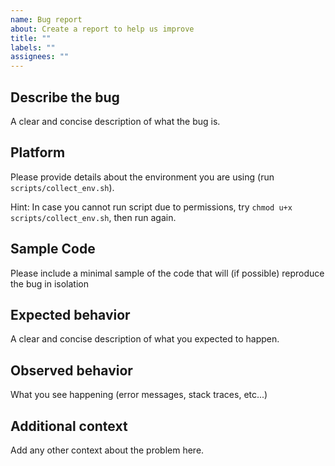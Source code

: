```yaml
---
name: Bug report
about: Create a report to help us improve
title: ""
labels: ""
assignees: ""
---
```


## Describe the bug

A clear and concise description of what the bug is.

## Platform

Please provide details about the environment you are using (run `scripts/collect_env.sh`).

Hint: In case you cannot run script due to permissions, try `chmod u+x scripts/collect_env.sh`, then run again.

<!--
Example output:

rustc 1.78.0 (9b00956e5 2024-04-29)
Commit hash: 1892295
-->


## Sample Code

Please include a minimal sample of the code that will (if possible) reproduce the bug in isolation

## Expected behavior

A clear and concise description of what you expected to happen.

## Observed behavior

What you see happening (error messages, stack traces, etc...)

## Additional context

Add any other context about the problem here.